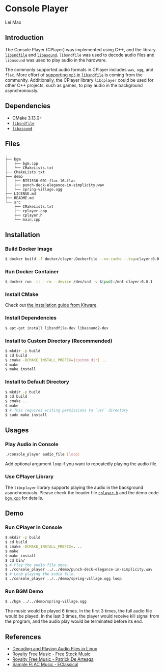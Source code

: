 # Console Player

Lei Mao

## Introduction

The Console Player (CPlayer) was implemented using C++, and the library [`libsndfile`](https://github.com/erikd/libsndfile) and [`libasound`](https://github.com/alsa-project/alsa-lib). `libsndfile` was used to decode audio files and `libasound` was used to play audio in the hardware. 

The commonly supported audio formats in CPlayer includes `wav`, `ogg`, and `flac`. More effort of [supporting `mp3` in `libsndfile`](https://github.com/erikd/libsndfile/issues/258) is coming from the community. Additionally, the CPlayer library `libcplayer` could be used for other C++ projects, such as games, to play audio in the background asynchronously.


## Dependencies

* CMake 3.13.0+
* [`libsndfile`](https://github.com/erikd/libsndfile)
* [`libasound`](https://github.com/alsa-project/alsa-lib)

## Files

```
.
├── bgm
│   ├── bgm.cpp
│   └── CMakeLists.txt
├── CMakeLists.txt
├── demo
│   ├── BIS1536-001-flac-16.flac
│   ├── punch-deck-elegance-in-simplicity.wav
│   └── spring-village.ogg
├── LICENSE.md
├── README.md
└── src
    ├── CMakeLists.txt
    ├── cplayer.cpp
    ├── cplayer.h
    └── main.cpp
```


## Installation

### Build Docker Image

```bash
$ docker build -f docker/clayer.Dockerfile --no-cache --tag=clayer:0.0.1 .
```

### Run Docker Container

```bash
$ docker run -it --rm --device /dev/snd -v $(pwd):/mnt clayer:0.0.1
```

### Install CMake

Check out [the installation guide from Kitware](https://apt.kitware.com/).

### Install Dependencies

```bash
$ apt-get install libsndfile-dev libasound2-dev
```

### Install to Custom Directory (Recommended)

```bash
$ mkdir -p build
$ cd build
$ cmake -DCMAKE_INSTALL_PREFIX=[custom_dir] ..
$ make
$ make install
```

### Install to Default Directory

```bash
$ mkdir -p build
$ cd build
$ cmake ..
$ make
$ # This requires writing permissions to `usr` directory
$ sudo make install
```

## Usages

### Play Audio in Console

```bash
./console_player audio_file [loop]
```

Add optional argument `loop` if you want to repeatedly playing the audio file.

### Use CPlayer Library

The `libcplayer` library supports playing the audio in the background asynchronously. Please check the header file [`cplayer.h`](src/cplayer.h) and the demo code [`bgm.cpp`](bgm/bgm.cpp) for details.

## Demo

### Run CPlayer in Console

```bash
$ mkdir -p build
$ cd build
$ cmake -DCMAKE_INSTALL_PREFIX=. ..
$ make
$ make install
$ cd bin/
$ # Play the audio file once.
$ ./console_player ../../demo/punch-deck-elegance-in-simplicity.wav
$ # Loop playing the audio file.
$ ./console_player ../../demo/spring-village.ogg loop
```

### Run BGM Demo

```bash
$ ./bgm ../../demo/spring-village.ogg
```
The music would be played 6 times. In the first 3 times, the full audio file would be played. In the last 3 times, the player would receive kill signal from the program, and the audio play would be terminated before its end.

## References

* [Decoding and Playing Audio Files in Linux](https://gavv.github.io/articles/decode-play/)
* [Royalty Free Music - Free Stock Music](https://www.free-stock-music.com/punch-deck-elegance-in-simplicity.html)
* [Royalty Free Music - Patrick De Arteaga](https://patrickdearteaga.com/royalty-free-music/)
* [Sample FLAC Music - EClassical](https://www.eclassical.com/pages/24-bit-faq.html)

